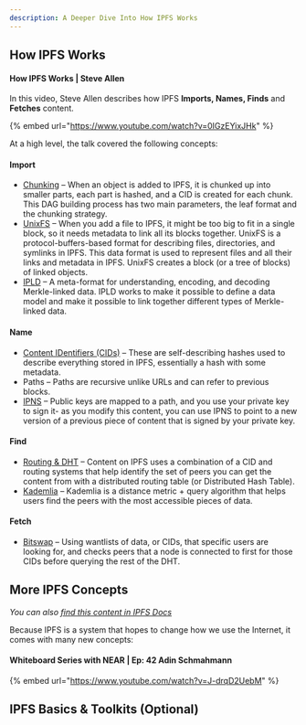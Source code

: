 ```yaml
---
description: A Deeper Dive Into How IPFS Works
---
```


## How IPFS Works

#### How IPFS Works | Steve Allen
In this video, Steve Allen describes how IPFS **Imports, Names, Finds** and **Fetches** content.

{% embed url="https://www.youtube.com/watch?v=0IGzEYixJHk" %}

At a high level, the talk covered the following concepts:

#### Import
* [Chunking](https://docs.ipfs.io/concepts/file-systems/#unix-file-system-unixfs) – When an object is added to IPFS, it is chunked up into smaller parts, each part is hashed, and a CID is created for each chunk. This DAG building process has two main parameters, the leaf format and the chunking strategy.
* [UnixFS](https://docs.ipfs.io/concepts/file-systems/#unix-file-system-unixfs) – When you add a file to IPFS, it might be too big to fit in a single block, so it needs metadata to link all its blocks together. UnixFS is a protocol-buffers-based format for describing files, directories, and symlinks in IPFS. This data format is used to represent files and all their links and metadata in IPFS. UnixFS creates a block (or a tree of blocks) of linked objects.
* [IPLD](https://docs.ipfs.io/project/related-projects/#ipld) – A meta-format for understanding, encoding, and decoding Merkle-linked data. IPLD works to make it possible to define a data model and make it possible to link together different types of Merkle-linked data.

#### Name
* [Content IDentifiers (CIDs)](https://docs.ipfs.io/concepts/content-addressing/#content-addressing-and-cids) – These are self-describing hashes used to describe everything stored in IPFS, essentially a hash with some metadata.
* Paths – Paths are recursive unlike URLs and can refer to previous blocks.
* [IPNS](https://docs.ipfs.io/concepts/ipns/#interplanetary-name-system-ipns) – Public keys are mapped to a path, and you use your private key to sign it- as you modify this content, you can use IPNS to point to a new version of a previous piece of content that is signed by your private key.

#### Find
* [Routing & DHT](https://docs.ipfs.io/concepts/dht/#distributed-hash-tables-dhts) – Content on IPFS uses a combination of a CID and routing systems that help identify the set of peers you can get the content from with a distributed routing table (or Distributed Hash Table).
* [Kademlia](https://docs.ipfs.io/concepts/dht/#kademlia) – Kademlia is a distance metric + query algorithm that helps users find the peers with the most accessible pieces of data.

#### Fetch
* [Bitswap](https://docs.ipfs.io/concepts/bitswap/#how-bitswap-works) – Using wantlists of data, or CIDs, that specific users are looking for, and checks peers that a node is connected to first for those CIDs before querying the rest of the DHT.


<!--
#### IPFS Basics – Working with Files in IPFS

This video covers the basics of working with IPFS files in a Linux cli, as well as a quick explanation of the ins and outs of the IPFS desktop CLI and the Mutable File system used with it. -->

<!-- {% embed url="https://youtu.be/A7yZaYhrwyM" %} -->
<!-- The commands covered and explained include:

* `ipfs swarm peers`
* `ipfs cat /ipfs/<put-your-CID-here>`
* `ipfs get <put-your-CID-here>`
* `ipfs pin <put-your-CID-here>`
* `ipfs pin rm /ipfs/<put-your-CID-here>`
*  `ipfs add`  -->


## More IPFS Concepts
_You can also [find this content in IPFS Docs](https://docs.ipfs.io/concepts/)_

Because IPFS is a system that hopes to change how we use the Internet, it comes with many new concepts:

#### Whiteboard Series with NEAR | Ep: 42 Adin Schmahmann
{% embed url="https://www.youtube.com/watch?v=J-drqD2UebM" %}
## IPFS Basics & Toolkits (Optional)
